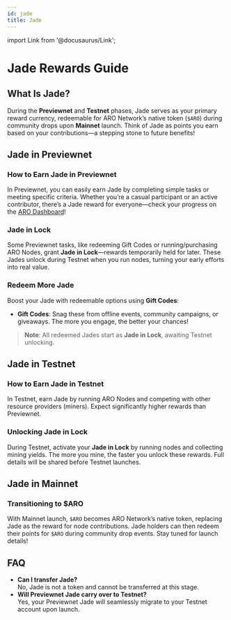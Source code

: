 ```yaml
---
id: jade
title: Jade
---
```

import Link from '@docusaurus/Link';

# Jade Rewards Guide

## What Is Jade?

During the **Previewnet** and **Testnet** phases, Jade serves as your primary reward currency, redeemable for ARO Network’s native token (`$ARO`) during community drops upon **Mainnet** launch. Think of Jade as points you earn based on your contributions—a stepping stone to future benefits!

## Jade in Previewnet

### How to Earn Jade in Previewnet
In Previewnet, you can easily earn Jade by completing simple tasks or meeting specific criteria. Whether you’re a casual participant or an active contributor, there’s a Jade reward for everyone—check your progress on the [ARO Dashboard](https://dashboard.aro.network)!

### Jade in Lock
Some Previewnet tasks, like redeeming Gift Codes or running/purchasing ARO Nodes, grant **Jade in Lock**—rewards temporarily held for later. These Jades unlock during Testnet when you run nodes, turning your early efforts into real value.

### Redeem More Jade
Boost your Jade with redeemable options using **Gift Codes**:

- **Gift Codes**: Snag these from offline events, community campaigns, or giveaways. The more you engage, the better your chances!

> **Note**: All redeemed Jades start as **Jade in Lock**, awaiting Testnet unlocking.

## Jade in Testnet

### How to Earn Jade in Testnet
In Testnet, earn Jade by running ARO Nodes and competing with other resource providers (miners). Expect significantly higher rewards than Previewnet.

### Unlocking Jade in Lock
During Testnet, activate your **Jade in Lock** by running nodes and collecting mining yields. The more you mine, the faster you unlock these rewards. Full details will be shared before Testnet launches.

## Jade in Mainnet

### Transitioning to $ARO
With Mainnet launch, `$ARO` becomes ARO Network’s native token, replacing Jade as the reward for node contributions. Jade holders can then redeem their points for `$ARO` during community drop events. Stay tuned for launch details!

## FAQ

- **Can I transfer Jade?**  
  No, Jade is not a token and cannot be transferred at this stage.
- **Will Previewnet Jade carry over to Testnet?**  
  Yes, your Previewnet Jade will seamlessly migrate to your Testnet account upon launch. 